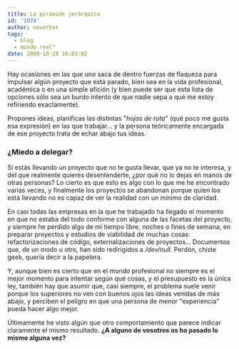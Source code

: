 ```yaml
---
title: La pirámide jerárquica
id: '1074'
author: neverbot
tags:
  - blog
  - mundo real™
date: 2008-10-28 16:03:02
---
```


Hay ocasiones en las que uno saca de dentro fuerzas de flaqueza para impulsar algún proyecto que está parado, bien sea en la vida profesional, académica o en una simple afición (y bien puede ser que esta lista de opciones sólo sea un burdo intento de que nadie sepa a qué me estoy refiriendo exactamente).

Propones ideas, planificas las distintas "_hojas de ruta_" (qué poco me gusta esa expresión) en las que trabajar... y la persona teóricamente encargada de ese proyecto trata de echar abajo tus ideas.

### ¿Miedo a delegar?

Si estás llevando un proyecto que no te gusta llevar, que ya no te interesa, y del que realmente quieres desentenderte, ¿por qué no lo dejas en manos de otras personas? Lo cierto es que esto es algo con lo que me he encontrado varias veces, y finalmente los proyectos se abandonan porque quien los está llevando no es capaz de ver la realidad con un mínimo de claridad.

En casi todas las empresas en la que he trabajado ha llegado el momento en que no estaba del todo conforme con alguna de las facetas del proyecto, y siempre he perdido algo de mi tiempo libre, noches o fines de semana, en preparar proyectos y estudios de viabilidad de muchas cosas: refactorizaciones de código, externalizaciones de proyectos... Documentos que, de un modo u otro, han sido redirigidos a _/dev/null_. Perdón, chiste geek, quería decir a la papelera.

Y, aunque bien es cierto que en el mundo profesional no siempre es el mejor momento para intentar según qué cosas, y el presupuesto es la única ley, también hay que asumir que, casi siempre, el problema suele venir porque los superiores no ven con buenos ojos las ideas venidas de más abajo, y perciben el peligro en que una persona de menor "experiencia" pueda hacer algo mejor.

Últimamente he visto algún que otro comportamiento que parece indicar claramente el mismo resultado. **¿A alguno de vosotros os ha pasado lo mismo alguna vez?**
